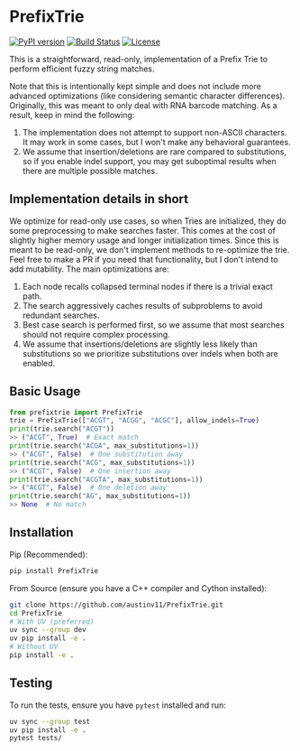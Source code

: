 # PrefixTrie

[![PyPI version](https://img.shields.io/pypi/v/PrefixTrie.svg)](https://pypi.org/project/PrefixTrie/)
[![Build Status](https://img.shields.io/github/actions/workflow/status/austinv11/PrefixTrie/ci.yml?branch=master)](https://github.com/austinv11/PrefixTrie/actions)
[![License](https://img.shields.io/github/license/austinv11/PrefixTrie.svg)](https://github.com/austinv11/PrefixTrie/blob/master/LICENSE)

This is a straightforward, read-only, implementation of a Prefix Trie to perform efficient fuzzy string matches.


Note that this is intentionally kept simple and does not include more advanced optimizations (like considering semantic character differences).
Originally, this was meant to only deal with RNA barcode matching. As a result, keep in mind the following:

1. The implementation does not attempt to support non-ASCII characters. It may work in some cases, but I won't make any behavioral guarantees.
2. We assume that insertion/deletions are rare compared to substitutions, so if you enable indel support, you may get suboptimal results when there are multiple possible matches.


## Implementation details in short
We optimize for read-only use cases, so when Tries are initialized, they do some preprocessing to make searches faster.
This comes at the cost of slightly higher memory usage and longer initialization times. Since this is meant to be read-only,
we don't implement methods to re-optimize the trie. Feel free to make a PR if you need that functionality, but I don't intend to add mutability.
The main optimizations are:
1. Each node recalls collapsed terminal nodes if there is a trivial exact path.
2. The search aggressively caches results of subproblems to avoid redundant searches.
3. Best case search is performed first, so we assume that most searches should not require complex processing.
4. We assume that insertions/deletions are slightly less likely than substitutions so we prioritize substitutions over indels when both are enabled.

## Basic Usage

```python
from prefixtrie import PrefixTrie
trie = PrefixTrie(["ACGT", "ACGG", "ACGC"], allow_indels=True)
print(trie.search("ACGT"))
>> ("ACGT", True)  # Exact match
print(trie.search("ACGA", max_substitutions=1))
>> ("ACGT", False)  # One substitution away
print(trie.search("ACG", max_substitutions=1))
>> ("ACGT", False)  # One insertion away
print(trie.search("ACGTA", max_substitutions=1))
>> ("ACGT", False)  # One deletion away
print(trie.search("AG", max_substitutions=1))
>> None  # No match
```

## Installation

Pip (Recommended):
```bash
pip install PrefixTrie
```

From Source (ensure you have a C++ compiler and Cython installed):
```bash
git clone https://github.com/austinv11/PrefixTrie.git
cd PrefixTrie
# With UV (preferred)
uv sync --group dev
uv pip install -e .
# Without UV
pip install -e .
```

## Testing
To run the tests, ensure you have `pytest` installed and run:
```bash
uv sync --group test
uv pip install -e .
pytest tests/
```


